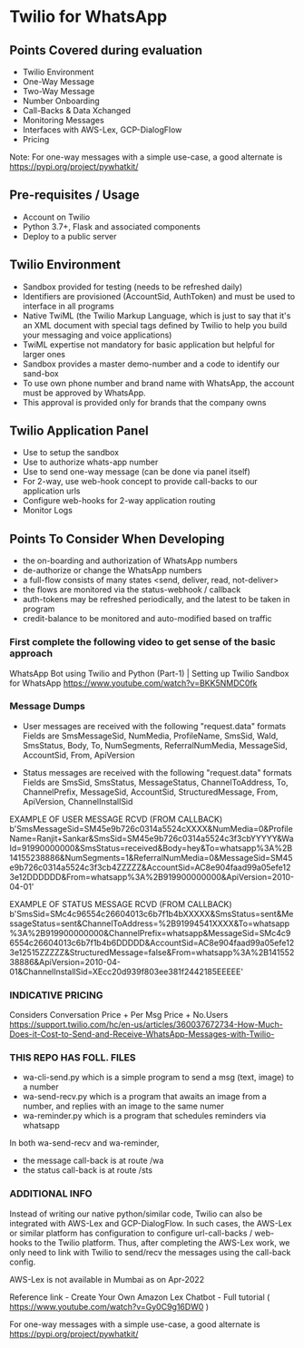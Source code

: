 # Twilio for WhatsApp

## Points Covered during evaluation
- Twilio Environment
- One-Way Message
- Two-Way Message
- Number Onboarding
- Call-Backs & Data Xchanged
- Monitoring Messages
- Interfaces with AWS-Lex, GCP-DialogFlow
- Pricing

Note: For one-way messages with a simple use-case, a good alternate is https://pypi.org/project/pywhatkit/

## Pre-requisites / Usage
- Account on Twilio
- Python 3.7+, Flask and associated components
- Deploy to a public server

## Twilio Environment
- Sandbox provided for testing (needs to be refreshed daily)
- Identifiers are provisioned (AccountSid, AuthToken) and must be used to interface in all programs
- Native TwiML (the Twilio Markup Language, which is just to say that it's an XML document with special tags defined by Twilio to help you build 
your messaging and voice applications)
- TwiML expertise not mandatory for basic application but helpful for larger ones
- Sandbox provides a master demo-number and a code to identify our sand-box
- To use own phone number and brand name with WhatsApp, the account must be approved by WhatsApp. 
- This approval is provided only for brands that the company owns

## Twilio Application Panel
- Use to setup the sandbox
- Use to authorize whats-app number
- Use to send one-way message (can be done via panel itself)
- For 2-way, use web-hook concept to provide call-backs to our application urls
- Configure web-hooks for 2-way application routing
- Monitor Logs

## Points To Consider When Developing
- the on-boarding and authorization of WhatsApp numbers
- de-authorize or change the WhatsApp numbers
- a full-flow consists of many states <send, deliver, read, not-deliver>
- the flows are monitored via the status-webhook / callback
- auth-tokens may be refreshed periodically, and the latest to be taken in program
- credit-balance to be monitored and auto-modified based on traffic

### First complete the following video to get sense of the basic approach
WhatsApp Bot using Twilio and Python (Part-1) | Setting up Twilio Sandbox for WhatsApp
<https://www.youtube.com/watch?v=BKK5NMDC0fk>

### Message Dumps
- User messages are received with the following "request.data" formats
    Fields are SmsMessageSid, NumMedia, ProfileName, SmsSid, WaId, SmsStatus, Body, To, NumSegments, ReferralNumMedia, MessageSid, AccountSid, From, ApiVersion

- Status messages are received with the following "request.data" formats
    Fields are SmsSid, SmsStatus, MessageStatus, ChannelToAddress, To, ChannelPrefix, MessageSid, AccountSid, StructuredMessage, From, ApiVersion, ChannelInstallSid

EXAMPLE OF USER MESSAGE RCVD (FROM CALLBACK)
b'SmsMessageSid=SM45e9b726c0314a5524cXXXX&NumMedia=0&ProfileName=Ranjit+Sankar&SmsSid=SM45e9b726c0314a5524c3f3cbYYYYY&WaId=91990000000&SmsStatus=received&Body=hey&To=whatsapp%3A%2B14155238886&NumSegments=1&ReferralNumMedia=0&MessageSid=SM45e9b726c0314a5524c3f3cb4ZZZZZ&AccountSid=AC8e904faad99a05efe123e12DDDDDD&From=whatsapp%3A%2B919900000000&ApiVersion=2010-04-01'

EXAMPLE OF STATUS MESSAGE RCVD (FROM CALLBACK)
b'SmsSid=SMc4c96554c26604013c6b7f1b4bXXXXX&SmsStatus=sent&MessageStatus=sent&ChannelToAddress=%2B91994541XXXX&To=whatsapp%3A%2B919900000000&ChannelPrefix=whatsapp&MessageSid=SMc4c96554c26604013c6b7f1b4b6DDDDD&AccountSid=AC8e904faad99a05efe123e12515ZZZZZ&StructuredMessage=false&From=whatsapp%3A%2B14155238886&ApiVersion=2010-04-01&ChannelInstallSid=XEcc20d939f803ee381f2442185EEEEE'

### INDICATIVE PRICING
Considers Conversation Price + Per Msg Price + No.Users
https://support.twilio.com/hc/en-us/articles/360037672734-How-Much-Does-it-Cost-to-Send-and-Receive-WhatsApp-Messages-with-Twilio-


### THIS REPO HAS FOLL. FILES
- wa-cli-send.py which is a simple program to send a msg (text, image) to a number
- wa-send-recv.py which is a program that awaits an image from a number, and replies with an image to the same numer
- wa-reminder.py which is a program that schedules reminders via whatsapp

In both wa-send-recv and wa-reminder,
- the message call-back is at route /wa
- the status call-back is at route /sts

### ADDITIONAL INFO
Instead of writing our native python/similar code, Twilio can also be integrated with AWS-Lex and GCP-DialogFlow. In such cases, the AWS-Lex or similar platform has configuration to configure url-call-backs / web-hooks to the Twilio platform. Thus, after completing the AWS-Lex work, we only need to link with Twilio to send/recv the messages using the call-back config.

AWS-Lex is not available in Mumbai as on Apr-2022

Reference link - Create Your Own Amazon Lex Chatbot - Full tutorial ( <https://www.youtube.com/watch?v=Gy0C9g16DW0> )

For one-way messages with a simple use-case, a good alternate is https://pypi.org/project/pywhatkit/

